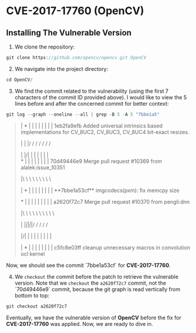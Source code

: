 # CVE-2017-17760 (OpenCV)

## Installing The Vulnerable Version

1.  We clone the repository:

```C
git clone https://github.com/opencv/opencv.git OpenCV
```

2.  We navigate into the project directory:

```C
cd OpenCV/
```

3.  We find the commit related to the vulnerability (using the first 7 characters of the commit ID provided above). I would like to view the 5 lines before and after the concerned commit for better context:

```C
git log --graph --oneline --all | grep -B 5 -A 5 "7bbe1a5"
```

> | \* | | | | | | | | 1eb2fa9efb Added universal intrinsics based implementations for CV_8UC2, CV_8UC3, CV_8UC4 bit-exact resizes.
> 
> | | |/ / / / / / /
> 
> | |/| | | | | | |  
> \* | | | | | | | | 70d49446e9 Merge pull request #10369 from alalek:issue_10351
> 
> |\\ \\ \\ \\ \\ \\ \\ \\ \\
> 
> | \* | | | | | | | | \*\*7bbe1a53cf\*\* imgcodecs(pxm): fix memcpy size
> 
> \* | | | | | | | | | a2620f72c7 Merge pull request #10370 from pengli:dnn
> 
> |\\ \\ \\ \\ \\ \\ \\ \\ \\ \\
> 
> | |*|*|*|*|/ / / / /
> 
> |/| | | | | | | | |
> 
> | \* | | | | | | | | c5fc8e03ff cleanup unnecessary macros in convolution ocl kernel

Now, we should see the commit \`7bbe1a53cf\` for **CVE-2017-17760**.

4.  We `checkout` the commit before the patch to retrieve the vulnerable version. Note that we `checkout` the `a2620f72c7` commit, not the \`70d49446e9\` commit, because the git graph is read vertically from bottom to top:

```C
git checkout a2620f72c7
```

Eventually, we have the vulnerable version of **OpenCV** before the fix for **CVE-2017-17760** was applied. Now, we are ready to dive in.
